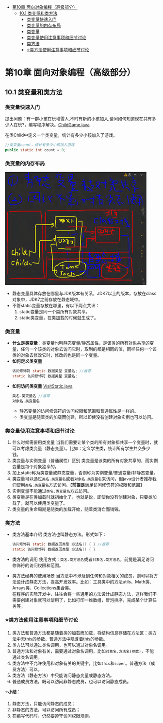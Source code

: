 - [第10章 面向对象编程（高级部分）](#第10章-面向对象编程高级部分)
  - [10.1 类变量和类方法](#101-类变量和类方法)
    - [类变量快速入门](#类变量快速入门)
    - [类变量的内存布局](#类变量的内存布局)
    - [类变量](#类变量)
    - [类变量使用注意事项和细节讨论](#类变量使用注意事项和细节讨论)
    - [类方法](#类方法)
    - [⭐️类方法使用注意事项和细节讨论](#️类方法使用注意事项和细节讨论)

# 第10章 面向对象编程（高级部分）
## 10.1 类变量和类方法
### 类变量快速入门
提出问题：有一群小孩在玩堆雪人,不时有新的小孩加入,请问如何知道现在共有多少人在玩?，编写程序解决。[ChildGame.java](/code/chapter10/src/com/jinjin/static_/ChildGame.java)

在类Child中定义一个类变量，统计有多少小孩加入了游戏。
```java
//类变量count，统计有多少小孩加入游戏
public static int count = 0;
```

### 类变量的内存布局
<img src="/notes/img-ch10/static.png">

* 静态变量具体存放在哪里与JDK版本有关系，JDK7以上的版本，存放在class对象中，JDK7之前存放在静态域中。
* 不管static变量存放在哪里，有以下两点共识：
  1. static变量是同一个类所有对象共享。
  2. static类变量，在类加载的时候就生成了。

### 类变量
* **什么是类变量**：类变量也叫静态变量/静态属性，是该类的所有对象共享的变量，任何一个该类的对象去访问它时，取到的都是相同的值，同样任何一个该类的对象去修改它时，修改的也是同一个变量。
* **如何定义类变量**
    ```java
    访问修饰符 static 数据类型 变量名; //推荐
    static 访问修饰符 数据类型 变量名;
    ```
* **如何访问类变量** [VisitStatic.java](/code/chapter10/src/com/jinjin/static_/VisitStatic.java)
    ```java
    类名.类变量名 //推荐
    对象名.类变量名
    ```
    * 静态变量的访问修饰符的访问权限和范围和普通属性是一样的。
    * 类变量是随着类的加载而创建，所以即使没有创建对象实例也可以访问。

### 类变量使用注意事项和细节讨论
1. 什么时候需要用类变量
    当我们需要让某个类的所有对象都共享一个变量时，就可以考虑类变量（静态变量）。比如：定义学生类，统计所有学生共交多少钱。
2. 类变量与实例变量（普通属性）区别
    类变量是该类的所有对象共享的，而实例变量是每个对象独享的。
3. 加上static称为类变量或静态变量，否则称为实例变量/普通变量/非静态变量。
4. 类变量可以通过`类名.类变量名`或者`对象名.类变量名`来访问，但java设计者推荐我们使用`类名.类变量名`方式访问。【**前提是**满足访问修饰符的权限和范围】
5. 实例变量不能通过`类名.类变量名`方式访问。
6. 类变量是在类加载时就初始化了，也就是说，即使你没有创建对象，只要类加载了，就可以使用类变量了。
7. 类变量的生命周期是随类的加载开始，随着类消亡而销毁。

### 类方法
* 类方法基本介绍
类方法也叫静态方法。形式如下：
    ```java
    访问修饰符 static 数据返回类型 方法名() { } //推荐
    static 访问修饰符 数据返回类型 方法名() { } 
    ```
* 类方法的调用
使用方式：`类名.类方法名`或者`对象名.类方法名`，前提是满足访问修饰符的访问权限和范围。

* 类方法经典的使用场景
当方法中不涉及到任何和对象相关的成员，则可以将方法设计成静态方法，提高开发效率。比如：工具类中的方法utils、Math类、Arrays类、Collections集合类。  
在程序的实际开发中，往往会将一些通用的方法设计成静态方法，这样我们不需要创建对象就可以使用了，比如打印一维数组，冒泡排序，完成某个计算任务等。

### ⭐️类方法使用注意事项和细节讨论
1. 类方法和普通方法都是随着类的加载而加载，将结构信息存储在方法区：类方法中无this的参数、普通方法中隐含着this的参数。
2. 类方法可以通过类名调用，也可以通过对象名调用。
3. 普通方法和对象有关，需要通过对象名调用，比如`对象名.方法名(参数)`，不能通过类名调用。
4. 类方法中不允许使用和对象有关的关键字，比如`this`和`super`。普通方法（成员方法）可以。
5. 类方法（静态方法）中只能访问静态变量或静态方法。
6. 普通成员方法，既可以访问非静态成员，也可以访问静态成员。

⭐️**小结**：
1. 静态方法，只能访问静态的成员；
2. 非静态的方法，可以访问所有成员；
3. 在编写代码时，仍然要遵守访问权限规则。
